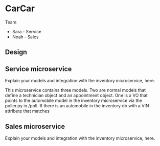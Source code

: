 # CarCar

Team:

* Sara - Service
* Noah - Sales

## Design

## Service microservice

Explain your models and integration with the inventory
microservice, here.

This microservice contains three models. Two are normal models that define a technician object and an appointment object. One is a VO that points to the automobile model in the inventory microservice via the poller.py in /poll. If there is an automobile in the inventory db with a VIN attribute that matches  


## Sales microservice

Explain your models and integration with the inventory
microservice, here.

